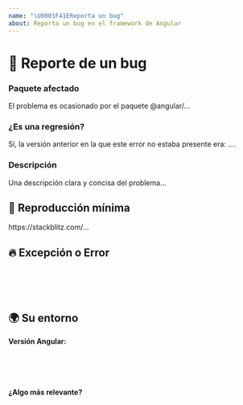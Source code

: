 ```yaml
---
name: "\U0001F41EReporta un bug"
about: Reporta un bug en el framework de Angular
---
```

<!--🔅🔅🔅🔅🔅🔅🔅🔅🔅🔅🔅🔅🔅🔅🔅🔅🔅🔅🔅🔅🔅🔅🔅🔅🔅🔅🔅🔅🔅🔅🔅

¡Hola! 😄

Para agilizar el procesamiento de issues, busque issues abiertas y cerradas antes de enviar una nueva.
Los problemas existentes a menudo contienen información sobre soluciones alternativas, resolución o actualizaciones de progreso.


🔅🔅🔅🔅🔅🔅🔅🔅🔅🔅🔅🔅🔅🔅🔅🔅🔅🔅🔅🔅🔅🔅🔅🔅🔅🔅🔅🔅🔅🔅🔅🔅🔅-->


# 🐞 Reporte de un bug

### Paquete afectado
<!-- ¿Puedes anclar uno o más paquetes @angular/* como origen del error? -->
<!-- ✍️editar: --> El problema es ocasionado por el paquete @angular/...


### ¿Es una regresión?

<!-- ¿Se utilizó este comportamiento para funcionar en la versión anterior? -->
<!-- ✍️--> Sí, la versión anterior en la que este error no estaba presente era: ....


### Descripción

<!-- ✍️--> Una descripción clara y concisa del problema...


## 🔬 Reproducción mínima
<!-- Por favor, crea y comparte una reproducción mínima del problema a partir de esta plantilla: https://stackblitz.com/fork/angular-ivy -->
<!-- ✍️--> https://stackblitz.com/...

<!-- 
Si StackBlitz no es adecuado para la reproducción de su problema, crea un repositorio De GitHub mínimo con la reproducción del problema.
Una buena manera de hacer una reproducción mínima es crear una nueva aplicación a través de 'ng nueva aplicación' y agregar el código mínimo posible para mostrar el problema.

Compartir el enlace al repositorio a continuación junto con instrucciones paso a paso para reproducir el problema, así como el comportamiento esperado y real.

Los problemas que no tienen suficiente información y no se pueden reproducir se cerrarán. 

Puede leer más acerca de las pautas de envío de problemas aquí: https://github.com/angular/angular/blob/master/CONTRIBUTING.md#-submitting-an-issue
-->

## 🔥 Excepción o Error
<pre><code>
<!-- Si el problema va acompañado de una excepción o un error, compártelo a continuación: -->
<!-- ✍️-->

</code></pre>


## 🌍  Su entorno

**Versión Angular:**
<pre><code>
<!-- ejecuta 'ng version' y pegar la salida debajo de -->
<!-- ✍️-->

</code></pre>

**¿Algo más relevante?**
<!-- ✍️¿Es este un problema específico del navegador? Si es así, especifique el navegador y la versión. -->

<!-- ✍️¿Alguno de estos asuntos: sistema operativo, IDE, administrador de paquetes, servidor HTTP, ...? Si es así, por favor menciónalos a continuación. -->
